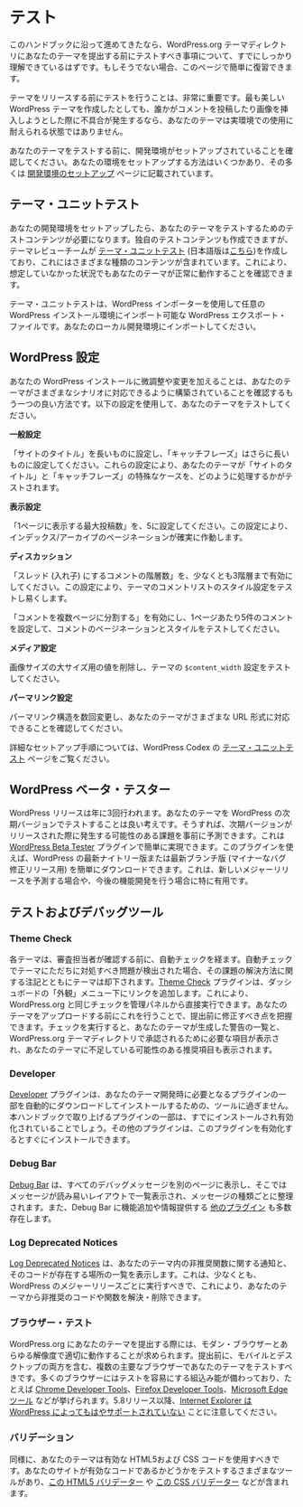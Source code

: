 <!-- 
# Testing
 -->

# テスト

<!-- 
If you’ve followed this handbook, you’ll already have a good grasp on the testing required before submitting your theme to the WordPress.org theme directory. If you haven’t, this page will give you a quick refresher.
 -->

このハンドブックに沿って進めてきたなら、WordPress.org テーマディレクトリにあなたのテーマを提出する前にテストすべき事項について、すでにしっかり理解できているはずです。もしそうでない場合、このページで簡単に復習できます。

<!-- 
Testing is incredibly important before releasing a theme. You may have built the most beautiful WordPress theme, but if it breaks when someone tries to comment or insert an image, your theme isn’t ready for real world usage.
 -->

テーマをリリースする前にテストを行うことは、非常に重要です。最も美しい WordPress テーマを作成したとしても、誰かがコメントを投稿したり画像を挿入しようとした際に不具合が発生するなら、あなたのテーマは実環境での使用に耐えられる状態ではありません。

<!-- 
Before testing your theme, make sure you’ve setup a development environment. There are a number of ways to setup your environment, many of which are documented on the [Setting up a Development Environment](https://developer.wordpress.org/themes/getting-started/setting-up-a-development-environment/) page.
 -->

あなたのテーマをテストする前に、開発環境がセットアップされていることを確認してください。あなたの環境をセットアップする方法はいくつかあり、その多くは [開発環境のセットアップ](https://developer.wordpress.org/themes/getting-started/setting-up-a-development-environment/) ページに記載されています。

<!-- 
## Theme Unit Test
 -->

## テーマ・ユニットテスト

<!-- 
After you’ve setup your development environment, you’ll need test content to test your theme with. While you can create your own test content, the theme review team has created the [Theme Unit Test](https://codex.wordpress.org/Theme_Unit_Test), which includes many different types of content. This will help ensure that your theme works in circumstances you may not have anticipated.
 -->

あなたの開発環境をセットアップしたら、あなたのテーマをテストするためのテストコンテンツが必要になります。独自のテストコンテンツも作成できますが、テーマレビューチームが [テーマ・ユニットテスト](https://codex.wordpress.org/Theme_Unit_Test) (日本語版は[こちら](https://github.com/jawordpressorg/theme-test-data-ja))を作成しており、これにはさまざまな種類のコンテンツが含まれています。これにより、想定していなかった状況でもあなたのテーマが正常に動作することを確認できます。

<!-- 
The Theme Unit Test is a WordPress export file that can be imported into any WordPress installation by using the WordPress Importer. You should import it into your local development environment.
 -->

テーマ・ユニットテストは、WordPress インポーターを使用して任意の WordPress インストール環境にインポート可能な WordPress エクスポート・ファイルです。あなたのローカル開発環境にインポートしてください。

<!-- 
## WordPress Settings
 -->

## WordPress 設定

<!-- 
Making tweaks and changes to your WordPress installation is another good way to ensure that you’ve built your theme to handle numerous scenarios. Use the following settings to test your theme.
 -->

あなたの WordPress インストールに微調整や変更を加えることは、あなたのテーマがさまざまなシナリオに対応できるように構築されていることを確認するもう一つの良い方法です。以下の設定を使用して、あなたのテーマをテストしてください。

<!-- 
**General**  
Set the Site Title to something long and set the Tagline to something even longer. These settings will test how your theme handles edge cases for site titles and taglines.
 -->

**一般設定**

「サイトのタイトル」を長いものに設定し、「キャッチフレーズ」はさらに長いものに設定してください。これらの設定により、あなたのテーマが「サイトのタイトル」と「キャッチフレーズ」の特殊なケースを、どのように処理するかがテストされます。

<!-- 
**Reading**  
Set “Blog pages show at most” to 5. This setting will ensure that index/archive pagination is triggered.
 -->

**表示設定**

「1ページに表示する最大投稿数」を、5に設定してください。この設定により、インデックス/アーカイブのページネーションが確実に作動します。

<!-- 
**Discussion**  
Enable “Threaded Comments” at least 3 levels deep. This setting will facilitate testing of your theme’s comment list styling.
 -->

**ディスカッション**

「スレッド (入れ子) にするコメントの階層数」を、少なくとも3階層まで有効にしてください。この設定により、テーマのコメントリストのスタイル設定をテストし易くします。

<!-- 
Enable “Break comments into pages” and set 5 comments per page to test the pagination and styling of comments.
 -->

「コメントを複数ページに分割する」を有効にし、1ページあたり5件のコメントを設定して、コメントのページネーションとスタイルをテストしてください。

<!-- 
**Media**  
Remove the values for the large size of media to test the theme’s `$content_width` setting.
 -->

**メディア設定**

画像サイズの大サイズ用の値を削除し、テーマの `$content_width` 設定をテストしてください。

<!-- 
**Permalinks**  
Change the permalink setting a few times to ensure your theme can handle various URL formats.
 -->

**パーマリンク設定**

パーマリンク構造を数回変更し、あなたのテーマがさまざまな URL 形式に対応できることを確認してください。

<!-- 
For more setup instructions, take a look at the [Theme Unit Test](https://codex.wordpress.org/Theme_Unit_Test#Setup) page in the WordPress Codex.
 -->

詳細なセットアップ手順については、WordPress Codex の [テーマ・ユニットテスト](https://codex.wordpress.org/Theme_Unit_Test#Setup) ページをご覧ください。

<!-- 
## WordPress Beta Tester
 -->

## WordPress ベータ・テスター

<!-- 
WordPress releases happen three times a year. It’s a good idea to test your theme against the next version of WordPress so you can anticipate issues when the next version is released. This can be done easily with the [WordPress Beta Tester](https://wordpress.org/plugins/wordpress-beta-tester/) plugin. The plugin makes it easy to download either the latest nightly version of WordPress or the latest branch version (for minor bugfix releases). This is especially useful when anticipating a new major release or developing for an upcoming feature.
 -->

WordPress リリースは年に3回行われます。あなたのテーマを WordPress の次期バージョンでテストすることは良い考えです。そうすれば、次期バージョンがリリースされた際に発生する可能性のある課題を事前に予測できます。これは [WordPress Beta Tester](https://wordpress.org/plugins/wordpress-beta-tester/) プラグインで簡単に実現できます。このプラグインを使えば、WordPress の最新ナイトリー版または最新ブランチ版 (マイナーなバグ修正リリース用) を簡単にダウンロードできます。これは、新しいメジャーリリースを予測する場合や、今後の機能開発を行う場合に特に有用です。

<!-- 
## Testing and debugging tools
 -->

## テストおよびデバッグツール

<!-- 
### Theme Check
 -->

### Theme Check

<!-- 
Each theme goes through an automated check before a reviewer even sees it. If there are any immediate problems with the theme, identified by the automated check, the theme will be rejected with notes on how to resolve the issues. The [Theme Check](https://wordpress.org/plugins/theme-check/) plugin adds a dashboard link under Appearance so you can run the exact same checks that WordPress.org does right from your administration panel. Doing this prior to uploading your theme lets you know what needs to be addressed prior to submission. Running the check will give you a list of any warnings your theme has generated and what items are required for the theme to be accepted in the WordPress.org theme directory, as well as any recommended items that may be missing from your theme.
 -->

各テーマは、審査担当者が確認する前に、自動チェックを経ます。自動チェックでテーマにただちに対処すべき問題が検出された場合、その課題の解決方法に関する注記とともにテーマは却下されます。[Theme Check](https://wordpress.org/plugins/theme-check/) プラグインは、ダッシュボードの「外観」メニュー下にリンクを追加します。これにより、WordPress.org と同じチェックを管理パネルから直接実行できます。あなたのテーマをアップロードする前にこれを行うことで、提出前に修正すべき点を把握できます。チェックを実行すると、あなたのテーマが生成した警告の一覧と、WordPress.org テーマディレクトリで承認されるために必要な項目が表示され、あなたのテーマに不足している可能性のある推奨項目も表示されます。

<!-- 
### Developer
 -->

### Developer

<!-- 
The [Developer](https://wordpress.org/plugins/developer/) plugin is really just a tool to automatically download and install some of the plugins you’ll want when developing your theme. Some of the ones discussed in this handbook will already be installed and active. Others you can install as soon as you activate the plugin.
 -->

[Developer](https://wordpress.org/plugins/developer/) プラグインは、あなたのテーマ開発時に必要となるプラグインの一部を自動的にダウンロードしてインストールするための、ツールに過ぎません。本ハンドブックで取り上げるプラグインの一部は、すでにインストールされ有効化されていることでしょう。その他のプラグインは、このプラグインを有効化するとすぐにインストールできます。

<!-- 
### Debug Bar
 -->

### Debug Bar

<!-- 
[Debug Bar](https://wordpress.org/plugins/debug-bar/) pushes all debug messages to a separate page where they are listed in an easy-to-read layout and organized by type of message. There are also a number of [other plugins](https://wordpress.org/plugins/search.php?q=debug+bar) that add on to Debug Bar, extending its features or adding more information.
 -->

[Debug Bar](https://wordpress.org/plugins/debug-bar/) は、すべてのデバッグメッセージを別のページに表示し、そこではメッセージが読み易いレイアウトで一覧表示され、メッセージの種類ごとに整理されます。また、Debug Bar に機能追加や情報提供する [他のプラグイン](https://wordpress.org/plugins/search.php?q=debug+bar) も多数存在します。

<!-- 
### Log Deprecated Notices
 -->

### Log Deprecated Notices

<!-- 
[Log Deprecated Notices](https://wordpress.org/plugins/log-deprecated-notices/) displays a list of the deprecated function notices in your theme and where the code can be found. This should be run, at minimum, after every major release of WordPress, so you can resolve and remove any deprecated code and functions from your theme.
 -->

[Log Deprecated Notices](https://wordpress.org/plugins/log-deprecated-notices/) は、あなたのテーマ内の非推奨関数に関する通知と、そのコードが存在する場所の一覧を表示します。これは、少なくとも、WordPress のメジャーリリースごとに実行すべきで、これにより、あなたのテーマから非推奨のコードや関数を解決・削除できます。

<!-- 
### Browser testing
 -->

### ブラウザー・テスト

<!-- 
When submitting your theme to WordPress.org, it’s expected that it works well in modern browsers and at any resolution. You should test your theme against a number of popular browsers before submitting, both mobile and desktop. Many browsers have built-in features making it easy to test, for example the [Chrome Developer Tools](https://developer.chrome.com/devtools), [Firefox Developer Tools](https://developer.mozilla.org/en-US/docs/Tools), and the [Microsoft Edge tools](http://dev.modern.ie). Note that [Internet Explorer is no longer supported by WordPress](https://make.wordpress.org/core/2021/04/22/ie-11-support-phase-out-plan/) since 5.8 release.
 -->

WordPress.org にあなたのテーマを提出する際には、モダン・ブラウザーとあらゆる解像度で適切に動作することが求められます。提出前に、モバイルとデスクトップの両方を含む、複数の主要なブラウザーであなたのテーマをテストすべきです。多くのブラウザーにはテストを容易にする組込み能が備わっており、たとえば [Chrome Developer Tools](https://developer.chrome.com/devtools)、[Firefox Developer Tools](https://developer.mozilla.org/en-US/docs/Tools)、[Microsoft Edge ツール](http://dev.modern.ie) などが挙げられます。5.8リリース以降、[Internet Explorer は WordPress によってもはやサポートされていない](https://make.wordpress.org/core/2021/04/22/ie-11-support-phase-out-plan/) ことに注意してください。

<!-- 
### Validation
 -->

### バリデーション

<!-- 
Likewise, your theme should use valid HTML5 and CSS code. There are a variety of tools that will test your site for valid code, include [this HTML5 validator](http://html5.validator.nu/) and [this CSS validator](http://jigsaw.w3.org/css-validator/).
 -->

同様に、あなたのテーマは有効な HTML5および CSS コードを使用すべきです。あなたのサイトが有効なコードであるかどうかをテストするさまざまなツールがあり、[この HTML5 バリデーター](http://html5.validator.nu/) や [この CSS バリデーター](http://jigsaw.w3.org/css-validator/) などが含まれます。